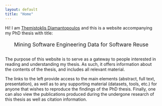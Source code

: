 ```yaml
---
layout: default
title: "Home"
---
```


Hi! I am <a href="https://thdiaman.github.io">Themistoklis Diamantopoulos</a> and this is a website accompanying my PhD thesis with title:

<center style="padding-top:5px; padding-bottom:15px; font-size:125%">Mining Software Engineering Data for Software Reuse</center>

The purpose of this website is to serve as a gateway to people interested in reading and
understanding my thesis. As such, it offers information about the contents of the thesis,
and includes all relevant material.

The links to the left provide access to the main elements (abstract, full text, presentation), as well as to any supporting material (datasets, tools, etc.) for anyone that wishes to reproduce the findings of the PhD thesis. Finally, one can also view the publications produced during the undergone research of this thesis as well as citation information.

<!--
<center style="padding-top:5px; padding-bottom:15px;">Note: The thesis is currently under development, so the content of different sections is going to be added part by part as the chapters are added to the thesis. In time this website will include everything, including the final text.</center>
-->
